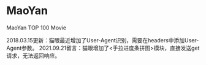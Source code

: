# MaoYan
MaoYan TOP 100 Movie

2018.03.15更新：猫眼最近增加了User-Agent识别，需要在headers中添加User-Agent参数。
2021.09.21留言：猫眼增加了<手拉进度条拼图>模块，直接发送get请求，无法返回响应。
